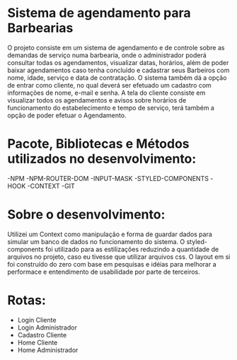 # Sistema de agendamento para Barbearias

O projeto consiste em um sistema de agendamento e de controle sobre as demandas de serviço numa barbearia, onde o administrador poderá consultar todas os agendamentos, visualizar datas, horários, além de poder baixar agendamentos caso tenha concluído e cadastrar seus Barbeiros com nome, idade, serviço e data de contratação. O sistema também dá a opção de entrar como cliente, no qual deverá ser efetuado um cadastro com informações de nome, e-mail e senha. A tela do cliente consiste em visualizar todos os agendamentos e avisos sobre horários de funcionamento do estabelecimento e tempo de serviço, terá também a opção de poder efetuar o Agendamento.  

# Pacote, Bibliotecas e Métodos utilizados no desenvolvimento: 
-NPM
-NPM-ROUTER-DOM
-INPUT-MASK
-STYLED-COMPONENTS
-HOOK
-CONTEXT
-GIT

# Sobre o desenvolvimento: 
Utilizei um Context como manipulação e forma de guardar dados para simular um banco de dados no funcionamento do sistema.
O styled-components foi utilizado para as estilizações reduzindo a quantidade de arquivos no projeto, caso eu tivesse que utilizar arquivos css.
O layout em si foi construído do zero com base em pesquisas e idéias para melhorar a performace e entendimento de usabilidade por parte de terceiros. 


# Rotas: 
- Login Cliente
- Login Administrador
- Cadastro Cliente
- Home Cliente
- Home Administrador